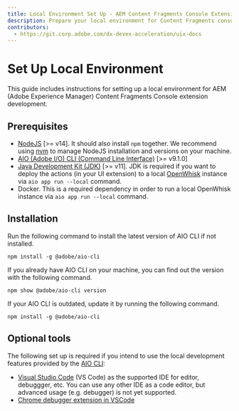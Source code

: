 ```yaml
---
title: Local Environment Set Up - AEM Content Fragments Console Extensibility
description: Prepare your local environment for Content Fragments console extension development.
contributors:
  - https://git.corp.adobe.com/dx-devex-acceleration/uix-docs
---
```

# Set Up Local Environment
This guide includes instructions for setting up a local environment for AEM (Adobe Experience Manager) Content Fragments Console extension development.

## Prerequisites

- [NodeJS](https://nodejs.org/en/download/) [>= v14]. It should also install `npm` together. We recommend using [nvm](https://github.com/nvm-sh/nvm) to manage NodeJS installation and versions on your machine.
- [AIO (Adobe I/O) CLI (Command Line Interface)](https://github.com/adobe/aio-cli)  [>= v9.1.0]
- [Java Development Kit (JDK)](https://www.oracle.com/technetwork/java/javase/overview/index.html) [>= v11]. JDK is required if you want to deploy the actions (in your UI extension) to a local [OpenWhisk](https://openwhisk.apache.org/) instance via `aio app run --local` command.
- Docker. This is a required dependency in order to run a local OpenWhisk instance via `aio app run --local` command.


## Installation

Run the following command to install the latest version of AIO CLI if not installed.

```shell
npm install -g @adobe/aio-cli
```

If you already have AIO CLI on your machine, you can find out the version with the following command.

```shell
npm show @adobe/aio-cli version
```

If your AIO CLI is outdated, update it by running the following command. 
```shell
npm install -g @adobe/aio-cli
```


## Optional tools

The following set up is required if you intend to use the local development features provided by the [AIO CLI](https://github.com/adobe/aio-cli): 

- [Visual Studio Code](https://code.visualstudio.com/download) (VS Code) as the supported IDE for editor, debuggger, etc. You can use any other IDE as a code editor, but advanced usage (e.g. debugger) is not yet supported.
- [Chrome debugger extension in VSCode](https://github.com/Microsoft/vscode-chrome-debug)
